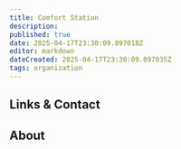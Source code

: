 ```yaml
---
title: Comfort Station
description: 
published: true
date: 2025-04-17T23:30:09.097018Z
editor: markdown
dateCreated: 2025-04-17T23:30:09.097035Z
tags: organization
---
```


## Links & Contact


## About
